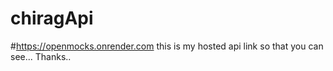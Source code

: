 # chiragApi

#https://openmocks.onrender.com this is my hosted api link so that you can see... 
Thanks..
